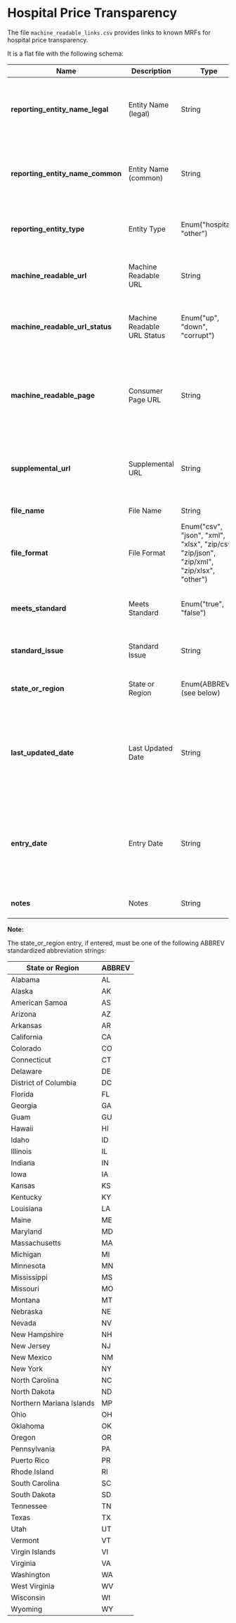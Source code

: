 # Hospital Price Transparency

The file `machine_readable_links.csv` provides links to known MRFs for hospital price transparency.

It is a flat file with the following schema:

| Name | Description | Type | Definition | Required | Example Value |
| ----- | ---- | ---- | ---------- | -------- | --------- |
| **reporting_entity_name_legal** | Entity Name (legal) | String | The legal name of the entity publishing the machine-readable file, i.e. the hospital's legal name. | No | childrens hospital of philadelphia foundation |
| **reporting_entity_name_common** | Entity Name (common) | String | The common name of the entity publishing the machine-readable file, i.e. the hospital's common name. | Yes | The Children's Hospital of Philadelphia |
| **reporting_entity_type** | Entity Type | Enum("hospital", "other") | The type of entity that is publishing the machine-readable file. | No | hospital |
| **machine_readable_url** | Machine Readable URL | String | A (purported) url for the machine readable file resource. | Yes |  	https://media.chop.edu/data/files/finance/23-1352166_Children%E2%80%99sHospitalofPhiladelphia_standardcharges.csv |
| **machine_readable_url_status** | Machine Readable URL Status | Enum("up", "down", "corrupt") | A status code for the purported url for the machine readable file resource. | Yes | up| 
| **machine_readable_page** | Consumer Page URL | String | URL for an official consumer facing page containing a link to the MRF, maintained by the reporting entity. | No | https://www.chop.edu/centers-programs/billing-and-insurance/understanding-hospital-charges |
| **supplemental_url** | Supplemental URL | String | A url for any supplemental information pertaining to the particular transparency MRF in question. | No |  |
| **file_name** | File Name | String | Default name of file served. | No | |
| **file_format** | File Format | Enum("csv", "json", "xml", "xlsx", "zip/csv", "zip/json", "zip/xml", "zip/xlsx", "other") | Format of the file. | Yes | csv |
| **meets_standard** | Meets Standard | Enum("true", "false") | Whether the MRF name and format meet the required standard. | No | true |
| **standard_issue** | Standard Issue | String | If standard is not met, a description of the discrepancy. | No |  |
| **state_or_region** | State or Region | Enum(ABBREV) (see below) | State or region in which legal reporting entity is incorporated. | No | PA |
| **last_updated_date** | Last Updated Date | String | The date in which the MRF was last updated according to the organization. Date must be in an ISO 8601 format (i.e. YYYY-MM-DD). | No | 2022-04-14 |
| **entry_date** | Entry Date | String | The date in which **this** record (not the MRF) was last updated/entered into the system. Date must be in an ISO 8601 format (i.e. YYYY-MM-DD). | Yes | 2022-04-14 |
| **notes** | Notes | String | Miscellaneous notes for each entry. | No | "Notes for row" |


**Note:**

The state_or_region entry, if entered, must be one of the following ABBREV standardized abbreviation strings:

| State or Region | ABBREV |
| ----------        | --------- |
| Alabama |AL |
|Alaska | AK |
|American Samoa | AS |
|Arizona | AZ |
|Arkansas | AR |
|California | CA |
|Colorado | CO |
|Connecticut |CT |
|Delaware | DE
|District of Columbia | DC|
|Florida | FL|
|Georgia | GA|
| Guam | GU |
|Hawaii | HI|
|Idaho | ID|
|Illinois | IL|
|Indiana | IN|
|Iowa | IA|
|Kansas | KS|
|Kentucky | KY|
|Louisiana | LA|
|Maine | ME|
|Maryland | MD|
|Massachusetts | MA|
|Michigan | MI|
|Minnesota | MN|
|Mississippi | MS|
|Missouri | MO|
|Montana | MT|
|Nebraska | NE|
|Nevada| NV|
|New Hampshire | NH|
|New Jersey | NJ|
|New Mexico | NM|
|New York | NY|
|North Carolina | NC|
|North Dakota | ND|
| Northern Mariana Islands | MP |
|Ohio | OH|
|Oklahoma | OK|
|Oregon | OR|
|Pennsylvania | PA|
| Puerto Rico | PR |
|Rhode Island | RI|
|South Carolina | SC|
|South Dakota | SD|
|Tennessee | TN|
|Texas | TX|
|Utah | UT|
|Vermont | VT|
| Virgin Islands | VI |
|Virginia | VA|
|Washington | WA|
| West Virginia | WV |
|Wisconsin | WI|
|Wyoming | WY|